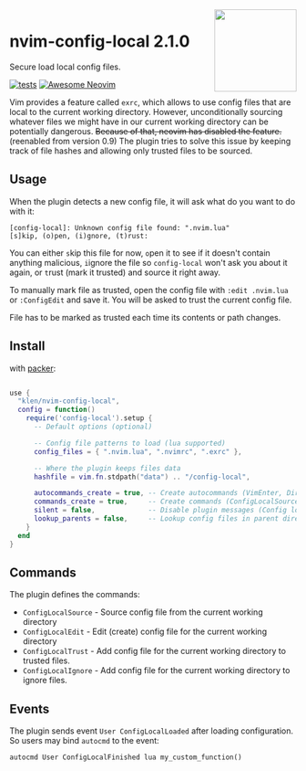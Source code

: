 <img src="https://neovim.io/logos/neovim-mark-flat.png" align="right" width="144" />

# nvim-config-local 2.1.0

Secure load local config files.

[![tests](https://github.com/klen/nvim-config-local/actions/workflows/tests.yml/badge.svg)](https://github.com/klen/nvim-config-local/actions/workflows/tests.yml)
[![Awesome Neovim](https://awesome.re/badge-flat.svg)](https://github.com/rockerBOO/awesome-neovim)

Vim provides a feature called `exrc`, which allows to use config files that are
local to the current working directory. However, unconditionally sourcing
whatever files we might have in our current working directory can be
potentially dangerous. ~~Because of that, neovim has disabled the feature.~~
(reenabled from version 0.9) The plugin tries to solve this issue by keeping
track of file hashes and allowing only trusted files to be sourced.

## Usage

When the plugin detects a new config file, it will ask what do you want to do
with it:

```
[config-local]: Unknown config file found: ".nvim.lua"
[s]kip, (o)pen, (i)gnore, (t)rust:
```

You can either `s`kip this file for now, `o`pen it to see if it doesn't contain
anything malicious, `i`ignore the file so `config-local` won't ask you about it
again, or `t`rust (mark it trusted) and source it right away.

To manually mark file as trusted, open the config file with `:edit .nvim.lua` or
`:ConfigEdit` and save it. You will be asked to trust the current config file.

File has to be marked as trusted each time its contents or path changes.

## Install

with [packer](https://github.com/wbthomason/packer.nvim):

```lua

use {
  "klen/nvim-config-local",
  config = function()
    require('config-local').setup {
      -- Default options (optional)

      -- Config file patterns to load (lua supported)
      config_files = { ".nvim.lua", ".nvimrc", ".exrc" },

      -- Where the plugin keeps files data
      hashfile = vim.fn.stdpath("data") .. "/config-local",

      autocommands_create = true, -- Create autocommands (VimEnter, DirectoryChanged)
      commands_create = true,     -- Create commands (ConfigLocalSource, ConfigLocalEdit, ConfigLocalTrust, ConfigLocalIgnore)
      silent = false,             -- Disable plugin messages (Config loaded/ignored)
      lookup_parents = false,     -- Lookup config files in parent directories
    }
  end
}
```

## Commands

The plugin defines the commands:

- `ConfigLocalSource` - Source config file from the current working directory
- `ConfigLocalEdit` - Edit (create) config file for the current working directory
- `ConfigLocalTrust` - Add config file for the current working directory to trusted files.
- `ConfigLocalIgnore` - Add config file for the current working directory to ignore files.

## Events

The plugin sends event `User ConfigLocalLoaded` after loading configuration.
So users may bind `autocmd` to the event:

```vim
autocmd User ConfigLocalFinished lua my_custom_function()
```
